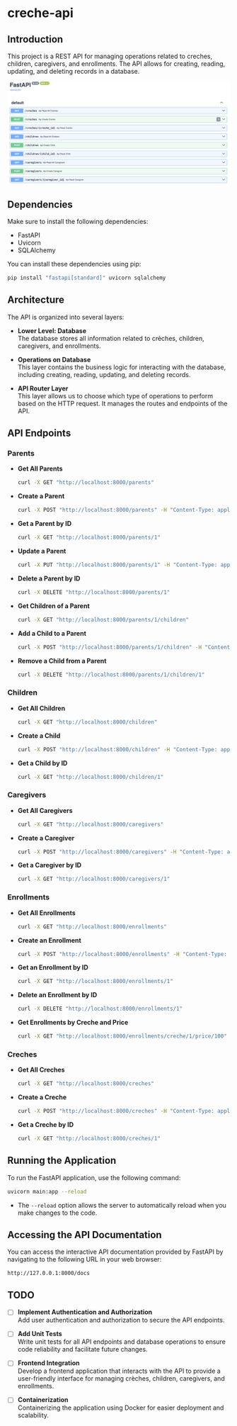 # creche-api

## Introduction

This project is a REST API for managing operations related to creches, children, caregivers, and enrollments. The API allows for creating, reading, updating, and deleting records in a database.

![creche-api](images/api.png)

## Dependencies

Make sure to install the following dependencies:

- FastAPI
- Uvicorn
- SQLAlchemy

You can install these dependencies using pip:

```bash
pip install "fastapi[standard]" uvicorn sqlalchemy
```

## Architecture

The API is organized into several layers:

- **Lower Level: Database**  
  The database stores all information related to crèches, children, caregivers, and enrollments.

- **Operations on Database**  
  This layer contains the business logic for interacting with the database, including creating, reading, updating, and deleting records.

- **API Router Layer**  
  This layer allows us to choose which type of operations to perform based on the HTTP request. It manages the routes and endpoints of the API.

## API Endpoints

### Parents

- **Get All Parents**
  ```bash
  curl -X GET "http://localhost:8000/parents"
  ```

- **Create a Parent**
  ```bash
  curl -X POST "http://localhost:8000/parents" -H "Content-Type: application/json" -d '{"first_name": "Jane", "last_name": "Doe", "email_address": "jane.doe@example.com", "phone_number": "+123456789"}'
  ```

- **Get a Parent by ID**
  ```bash
  curl -X GET "http://localhost:8000/parents/1"
  ```

- **Update a Parent**
  ```bash
  curl -X PUT "http://localhost:8000/parents/1" -H "Content-Type: application/json" -d '{"first_name": "Jane", "last_name": "Smith", "email_address": "jane.smith@example.com", "phone_number": "+987654321"}'
  ```

- **Delete a Parent by ID**
  ```bash
  curl -X DELETE "http://localhost:8000/parents/1"
  ```

- **Get Children of a Parent**
  ```bash
  curl -X GET "http://localhost:8000/parents/1/children"
  ```

- **Add a Child to a Parent**
  ```bash
  curl -X POST "http://localhost:8000/parents/1/children" -H "Content-Type: application/json" -d '{"child_id": 1}'
  ```

- **Remove a Child from a Parent**
  ```bash
  curl -X DELETE "http://localhost:8000/parents/1/children/1"
  ```

### Children

- **Get All Children**
  ```bash
  curl -X GET "http://localhost:8000/children"
  ```

- **Create a Child**
  ```bash
  curl -X POST "http://localhost:8000/children" -H "Content-Type: application/json" -d '{"first_name": "John", "last_name": "Doe", "date_of_birth": "2020-01-01", "parent_id": 1}'
  ```

- **Get a Child by ID**
  ```bash
  curl -X GET "http://localhost:8000/children/1"
  ```

### Caregivers

- **Get All Caregivers**
  ```bash
  curl -X GET "http://localhost:8000/caregivers"
  ```

- **Create a Caregiver**
  ```bash
  curl -X POST "http://localhost:8000/caregivers" -H "Content-Type: application/json" -d '{"first_name": "Jane", "last_name": "Doe", "qualifications": "Bachelor Degree in Early Childhood Education", "years_of_experience": 5, "caregiver_email_address": "jane.doe@example.com", "caregiver_phone_number": "+123456789"}'
  ```

- **Get a Caregiver by ID**
  ```bash
  curl -X GET "http://localhost:8000/caregivers/1"
  ```

### Enrollments

- **Get All Enrollments**
  ```bash
  curl -X GET "http://localhost:8000/enrollments"
  ```

- **Create an Enrollment**
  ```bash
  curl -X POST "http://localhost:8000/enrollments" -H "Content-Type: application/json" -d '{"start_date": "2024-01-01", "end_date": "2024-01-05", "child_id": 1, "caregiver_id": 1, "creche_id": 1, "parent_id": 1, "price": 100}'
  ```

- **Get an Enrollment by ID**
  ```bash
  curl -X GET "http://localhost:8000/enrollments/1"
  ```

- **Delete an Enrollment by ID**
  ```bash
  curl -X DELETE "http://localhost:8000/enrollments/1"
  ```

- **Get Enrollments by Creche and Price**
  ```bash
  curl -X GET "http://localhost:8000/enrollments/creche/1/price/100"
  ```

### Creches

- **Get All Creches**
  ```bash
  curl -X GET "http://localhost:8000/creches"
  ```

- **Create a Creche**
  ```bash
  curl -X POST "http://localhost:8000/creches" -H "Content-Type: application/json" -d '{"name": "Creche A", "address": "123 Rue Exemple", "capacity": 30}'
  ```

- **Get a Creche by ID**
  ```bash
  curl -X GET "http://localhost:8000/creches/1"
  ```
## Running the Application

To run the FastAPI application, use the following command:

```bash
uvicorn main:app --reload
```
- The `--reload` option allows the server to automatically reload when you make changes to the code.

## Accessing the API Documentation

You can access the interactive API documentation provided by FastAPI by navigating to the following URL in your web browser:

```
http://127.0.0.1:8000/docs
```

## TODO

- [ ] **Implement Authentication and Authorization**  
  Add user authentication and authorization to secure the API endpoints.

- [ ] **Add Unit Tests**  
  Write unit tests for all API endpoints and database operations to ensure code reliability and facilitate future changes.

- [ ] **Frontend Integration**  
  Develop a frontend application that interacts with the API to provide a user-friendly interface for managing crèches, children, caregivers, and enrollments.

- [ ] **Containerization**  
  Containerizing the application using Docker for easier deployment and scalability.

